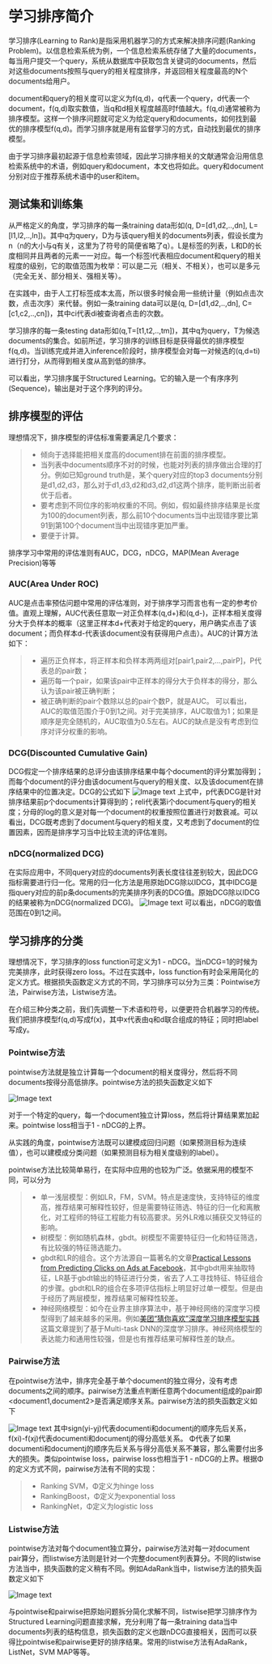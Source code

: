 # 学习排序简介
学习排序(Learning to Rank)是指采用机器学习的方式来解决排序问题(Ranking Problem)。以信息检索系统为例，一个信息检索系统存储了大量的documents，每当用户提交一个query，系统从数据库中获取包含关键词的documents，然后对这些documents按照与query的相关程度排序，并返回相关程度最高的N个documents给用户。

document和query的相关度可以定义为f(q,d)，q代表一个query，d代表一个document，f(q,d)取实数值，当q和d相关程度越高时f值越大。f(q,d)通常被称为排序模型。这样一个排序问题就可定义为给定query和documents，如何找到最优的排序模型f(q,d)。而学习排序就是用有监督学习的方式，自动找到最优的排序模型。

由于学习排序最初起源于信息检索领域，因此学习排序相关的文献通常会沿用信息检索系统中的术语，例如query和document，本文也将如此。query和document分别对应于推荐系统术语中的user和item。

## 测试集和训练集
从严格定义的角度，学习排序的每一条training data形如(q, D=[d1,d2,..,dn], L=[l1,l2,..,ln])。其中q为query，D为与该query相关的documents列表，假设长度为n（n的大小与q有关，这里为了符号的简便省略了q）。L是标签的列表，L和D的长度相同并且两者的元素一一对应。每一个标签l代表相应document和query的相关程度的级别，它的取值范围为枚举：可以是二元（相关、不相关），也可以是多元（完全无关、部分相关、强相关等）。

在实践中，由于人工打标签成本太高，所以很多时候会用一些统计量（例如点击次数，点击次序）来代替。例如一条training data可以是(q, D=[d1,d2,..,dn], C=[c1,c2,..,cn])，其中ci代表di被查询者点击的次数。

学习排序的每一条testing data形如(q,T=[t1,t2,..,tm])，其中q为query，T为候选documents的集合。如前所述，学习排序的训练目标是获得最优的排序模型f(q,d)。当训练完成并进入inference阶段时，排序模型会对每一对候选的(q,d=ti)进行打分，从而得到相关度从高到低的排序。

可以看出，学习排序属于Structured Learning。它的输入是一个有序序列(Sequence)，输出是对于这个序列的评分。

## 排序模型的评估
理想情况下，排序模型的评估标准需要满足几个要求：
>* 倾向于选择能把相关度高的document排在前面的排序模型。
>* 当列表中documents顺序不对的时候，也能对列表的排序做出合理的打分。例如已知ground truth是，某个query对应的top3 documents分别是d1,d2,d3，那么对于d1,d3,d2和d3,d2,d1这两个排序，能判断出前者优于后者。
>* 要考虑到不同位序的影响权重的不同。例如，假如最终排序结果是长度为100的document列表，那么前10个documents当中出现错序要比第91到第100个document当中出现错序更加严重。
>* 要便于计算。

排序学习中常用的评估准则有AUC，DCG，nDCG，MAP(Mean Average Precision)等等
### AUC(Area Under ROC)
AUC是点击率预估问题中常用的评估准则，对于排序学习而言也有一定的参考价值。直观上理解，AUC代表任意取一对正负样本(q,d+)和(q,d-)，正样本相关度得分大于负样本的概率（这里正样本d+代表对于给定的query，用户确实点击了该document；而负样本d-代表该document没有获得用户点击）。AUC的计算方法如下：
>* 遍历正负样本，将正样本和负样本两两组对[pair1,pair2,...,pairP]，P代表总的pair数；
>* 遍历每一个pair，如果该pair中正样本的得分大于负样本的得分，那么认为该pair被正确判断；
>* 被正确判断的pair个数除以总的pair个数P，就是AUC。
可以看出，AUC的取值范围介于0到1之间。对于完美排序，AUC取值为1；如果是顺序是完全随机的，AUC取值为0.5左右。AUC的缺点是没有考虑到位序对评分权重的影响。

### DCG(Discounted Cumulative Gain)
DCG假定一个排序结果的总评分由该排序结果中每个document的评分累加得到；而每个document的评分由该document与query的相关度、以及该document在排序结果中的位置决定。DCG的公式如下
![Image text](https://github.com/pengxiaoo/recommender-system/blob/master/imgs/DCG.png)
上式中，p代表DCG是针对排序结果前p个documents计算得到的；reli代表第i个document与query的相关度；分母的log的意义是对每一个document的权重按照位置进行对数衰减。可以看出，DCG既考虑到了document与query的相关度，又考虑到了document的位置因素，因而是排序学习当中比较主流的评估准则。
### nDCG(normalized DCG)
在实际应用中，不同query对应的documents列表长度往往差别较大，因此DCG指标需要进行归一化。常用的归一化方法是用原始DCG除以IDCG，其中IDCG是指query对应的前p条documents的完美排序列表的DCG值。原始DCG除以IDCG的结果被称为nDCG(normalized DCG)。
![Image text](https://github.com/pengxiaoo/recommender-system/blob/master/imgs/IDCG.png)
可以看出，nDCG的取值范围在0到1之间。

## 学习排序的分类
理想情况下，学习排序的loss function可定义为1 - nDCG。当nDCG=1的时候为完美排序，此时获得zero loss。不过在实践中，loss function有时会采用简化的定义方式。根据损失函数定义方式的不同，学习排序可以分为三类：Pointwise方法，Pairwise方法，Listwise方法。

在介绍三种分类之前，我们先调整一下术语和符号，以便更符合机器学习的传统。我们把排序模型f(q,d)写成f(x)，其中x代表由q和d联合组成的特征；同时把label写成y。

### Pointwise方法
pointwise方法就是独立计算每一个document的相关度得分，然后将不同documents按得分高低排序。pointwise方法的损失函数定义如下

![Image text](https://github.com/pengxiaoo/recommender-system/blob/master/imgs/pointwise-loss.png)

对于一个特定的query，每一个document独立计算loss，然后将计算结果累加起来。pointwise loss相当于1 - nDCG的上界。

从实践的角度，pointwise方法既可以建模成回归问题（如果预测目标为连续值），也可以建模成分类问题（如果预测目标为相关度级别的label）。

pointwise方法比较简单易行，在实际中应用的也较为广泛。依据采用的模型不同，可以分为
>* 单一浅层模型：例如LR，FM，SVM。特点是速度快，支持特征的维度高，推荐结果可解释性较好，但是需要特征筛选、特征的归一化和离散化，对工程师的特征工程能力有较高要求。另外LR难以捕获交叉特征的影响。
>* 树模型：例如随机森林，gbdt。树模型不需要特征归一化和特征筛选，有比较强的特征筛选能力。
>* gbdt和LR的组合。这个方法源自一篇著名的文章[Practical Lessons from Predicting Clicks on Ads at Facebook][3]，其中gbdt用来抽取特征，LR基于gbdt输出的特征进行分类，省去了人工寻找特征、特征组合的步骤。gbdt和LR的组合在多项评估指标上明显好过单一模型。但是由于经历了两层模型，推荐结果可解释性较差。
>* 神经网络模型：如今在业界主排序算法中，基于神经网络的深度学习模型得到了越来越多的采用。例如[美团“猜你喜欢”深度学习排序模型实践][4]这篇文章提到了基于Multi-task DNN的深度学习排序。神经网络模型的表达能力和通用性较强，但是也有推荐结果可解释性差的缺点。

### Pairwise方法
在pointwise方法中，排序完全基于单个document的独立得分，没有考虑documents之间的顺序。pairwise方法重点判断任意两个document组成的pair即<document1,document2>是否满足顺序关系。pairwise方法的损失函数定义如下

![Image text](https://github.com/pengxiaoo/recommender-system/blob/master/imgs/pairwise-loss.png)
其中sign(yi-yj)代表documenti和documentj的顺序先后关系，f(xi)-f(xj)代表documenti和documentj的得分高低关系。
Φ代表了如果documenti和documentj的顺序先后关系与得分高低关系不兼容，那么需要付出多大的损失。类似pointwise loss，pairwise loss也相当于1 - nDCG的上界。根据Φ的定义方式不同，pairwise方法有不同的实现：
>* Ranking SVM，Φ定义为hinge loss
>* RankingBoost，Φ定义为exponential loss
>* RankingNet，Φ定义为logistic loss

### Listwise方法
pointwise方法对每个document独立算分，pairwise方法对每一对document pair算分，而listwise方法则是针对一个完整document列表算分。不同的listwise方法当中，损失函数的定义稍有不同。例如AdaRank当中，listwise方法的损失函数定义如下

![Image text](https://github.com/pengxiaoo/recommender-system/blob/master/imgs/listwise-loss.png)

与pointwise和pairwise把原始问题拆分简化求解不同，listwise把学习排序作为Structured Learning问题直接求解，充分利用了每一条training data当中documents列表的结构信息，损失函数的定义也跟nDCG直接相关，因而可以获得比pointwise和pairwise更好的排序结果。常用的listwise方法有AdaRank，ListNet，SVM MAP等等。


[1]: http://times.cs.uiuc.edu/course/598f14/l2r.pdf
[2]: https://tech.meituan.com/2018/12/20/head-in-l2r.html
[3]: https://quinonero.net/Publications/predicting-clicks-facebook.pdf
[4]: https://tech.meituan.com/2018/03/29/recommend-dnn.html

